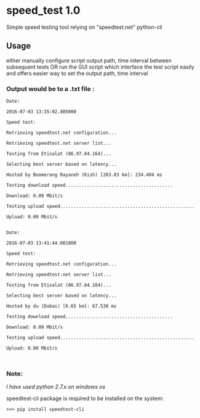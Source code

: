 # speed_test 1.0
Simple speed testing tool relying on "speedtest.net" python-cli

## Usage
either manually configure script output path, time interval between subsequent tests
OR
run the GUI script which interface the test script easily and offers easier way to set the output path, time interval

### Output would be to a .txt file :
```
Date:

2016-07-03 13:35:02.885000

Speed test:

Retrieving speedtest.net configuration...

Retrieving speedtest.net server list...

Testing from Etisalat (86.97.84.164)...

Selecting best server based on latency...

Hosted by Boomerang Rayaneh (Kish) [203.83 km]: 234.404 ms

Testing download speed........................................

Download: 0.09 Mbit/s

Testing upload speed..................................................

Upload: 0.00 Mbit/s


Date:

2016-07-03 13:41:44.081000

Speed test:

Retrieving speedtest.net configuration...

Retrieving speedtest.net server list...

Testing from Etisalat (86.97.84.164)...

Selecting best server based on latency...

Hosted by du (Dubai) [8.65 km]: 67.538 ms

Testing download speed........................................

Download: 0.09 Mbit/s

Testing upload speed..................................................

Upload: 0.00 Mbit/s



```

### Note:
_I have used python 2.7.x on windows os_

speedtest-cli package is required to be installed on the system:

```
>>> pip install speedtest-cli
```
